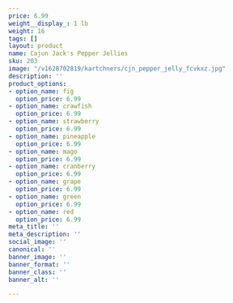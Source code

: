 ```yaml
---
price: 6.99
weight__display_: 1 lb
weight: 16
tags: []
layout: product
name: Cajun Jack's Pepper Jellies
sku: 203
image: "/v1628702819/kartchners/cjn_pepper_jelly_fcvkxz.jpg"
description: ''
product_options:
- option_name: fig
  option_price: 6.99
- option_name: crawfish
  option_price: 6.99
- option_name: strawberry
  option_price: 6.99
- option_name: pineapple
  option_price: 6.99
- option_name: mago
  option_price: 6.99
- option_name: cranberry
  option_price: 6.99
- option_name: grape
  option_price: 6.99
- option_name: green
  option_price: 6.99
- option_name: red
  option_price: 6.99
meta_title: ''
meta_description: ''
social_image: ''
canonical: ''
banner_image: ''
banner_format: ''
banner_class: ''
banner_alt: ''

---
```

